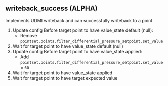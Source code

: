 
## writeback_success (ALPHA)

Implements UDMI writeback and can successfully writeback to a point

1. Update config Before target point to have value_state default (null):
    * Remove `pointset.points.filter_differential_pressure_setpoint.set_value`
1. Wait for target point to have value_state default (null)
1. Update config Before target point to have value_state applied:
    * Add `pointset.points.filter_differential_pressure_setpoint.set_value` = `60`
1. Wait for target point to have value_state applied
1. Wait for target point to have target expected value
